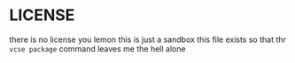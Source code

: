 # LICENSE

there is no license you lemon
this is just a sandbox
this file exists so that thr `vcse package` command leaves me the hell alone
